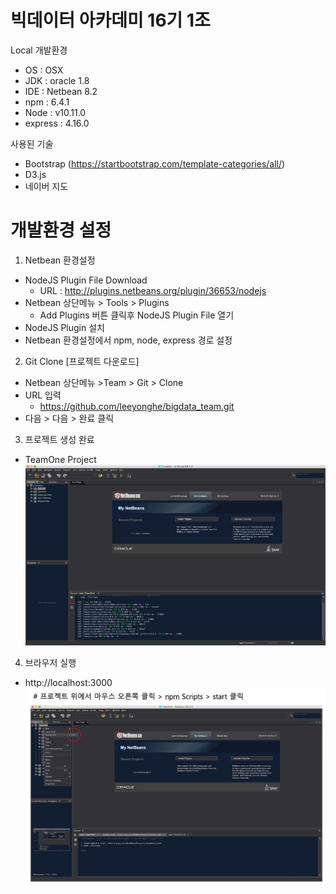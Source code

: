 # 빅데이터 아카데미 16기 1조

Local 개발환경

 - OS : OSX
 - JDK : oracle 1.8
 - IDE : Netbean 8.2
 - npm : 6.4.1
 - Node : v10.11.0
 - express : 4.16.0
 
사용된 기술
 - Bootstrap (https://startbootstrap.com/template-categories/all/)
 - D3.js
 - 네이버 지도
 
# 개발환경 설정

1. Netbean 환경설정
 - NodeJS Plugin File Download
   - URL : http://plugins.netbeans.org/plugin/36653/nodejs
 - Netbean 상단메뉴 > Tools > Plugins
   - Add Plugins 버튼 클릭후 NodeJS Plugin File 열기
 - NodeJS Plugin 설치
 - Netbean 환경설정에서 npm, node, express 경로 설정

2. Git Clone [프로젝트 다운로드]
 - Netbean 상단메뉴 >Team > Git > Clone
 - URL 입력
   - https://github.com/leeyonghe/bigdata_team.git
 - 다음 > 다음 > 완료 클릭
 
3. 프로젝트 생성 완료
 - TeamOne Project
 ![screenshot_20171221-151714](https://github.com/leeyonghe/bigdata_team/blob/master/ScreenShot/screenshot.png)
 
4. 브라우저 실행
 - http://localhost:3000
 ![screenshot_20171221-151714](https://github.com/leeyonghe/bigdata_team/blob/master/ScreenShot/screenshot2.png)


